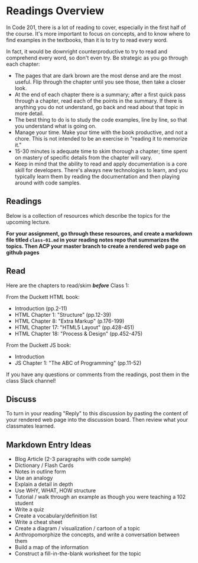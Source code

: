 # Readings Overview

In Code 201, there is a lot of reading to cover, especially in the first half of the course. It's more important to focus on concepts, and to know where to find examples in the textbooks, than it is to try to read every word.

In fact, it would be downright counterproductive to try to read and comprehend every word, so don't even try. Be strategic as you go through each chapter:

- The pages that are dark brown are the most dense and are the most useful. Flip through the chapter until you see those, then take a closer look.
- At the end of each chapter there is a summary; after a first quick pass through a chapter, read each of the points in the summary. If there is anything you do not understand, go back and read about that topic in more detail.
- The best thing to do is to study the code examples, line by line, so that you understand what is going on.
- Manage your time. Make your time with the book productive, and not a chore. This is not intended to be an exercise in "reading it to memorize it."
- 15-30 minutes is adequate time to skim thorough a chapter; time spent on mastery of specific details from the chapter will vary.
- Keep in mind that the ability to read and apply documentation is a core skill for developers. There's always new technologies to learn, and you typically learn them by reading the documentation and then playing around with code samples.

## Readings

Below is a collection of resources which describe the topics for the upcoming lecture.  

**For your assignment, go through these resources, and create a markdown file titled `class-01.md` in your reading notes repo that summarizes the topics. Then ACP your master branch to create a rendered web page on github pages**

## Read

Here are the chapters to read/skim ***before*** Class 1:

From the Duckett HTML book:

- Introduction (pp.2-11)
- HTML Chapter 1: "Structure" (pp.12-39)
- HTML Chapter 8: "Extra Markup" (p.176-199)
- HTML Chapter 17: "HTML5 Layout" (pp.428-451)
- HTML Chapter 18: "Process & Design" (pp.452-475)

From the Duckett JS book:

- Introduction
- JS Chapter 1: "The ABC of Programming" (pp.11-52)

If you have any questions or comments  from the readings, post them in the class Slack channel!

## Discuss

To turn in your reading "Reply" to this discussion by pasting the content of your rendered web page into the discussion board. Then review what your classmates learned.

## Markdown Entry Ideas

- Blog Article (2-3 paragraphs with code sample)
- Dictionary / Flash Cards
- Notes in outline form
- Use an analogy
- Explain a detail in depth
- Use WHY, WHAT, HOW structure
- Tutorial / walk through an example as though you were teaching a 102 student
- Write a quiz
- Create a vocabulary/definition list
- Write a cheat sheet
- Create a diagram / visualization / cartoon of a topic
- Anthropomorphize the concepts, and write a conversation between them
- Build a map of the information
- Construct a fill-in-the-blank worksheet for the topic
